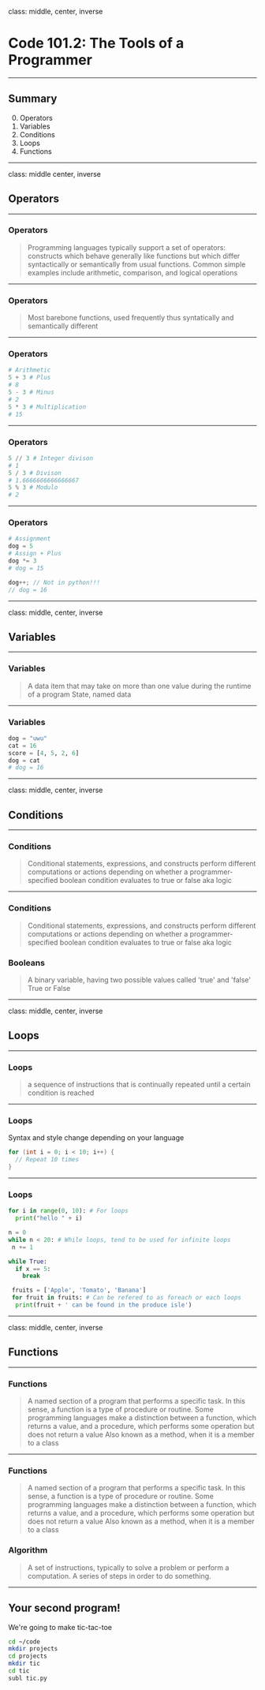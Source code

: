 class: middle, center, inverse
# Code 101.2: The Tools of a Programmer
---
## Summary
0. Operators
1. Variables
2. Conditions
3. Loops
4. Functions
---
class: middle center, inverse
## Operators
---
### Operators
> Programming languages typically support a set of operators: constructs which behave generally like functions but which differ syntactically or semantically from usual functions.
> Common simple examples include arithmetic, comparison, and logical operations
---
### Operators
> Most barebone functions, used frequently thus syntatically and semantically different
---
### Operators
```py
# Arithmetic
5 + 3 # Plus
# 8
5 - 3 # Minus
# 2
5 * 3 # Multiplication
# 15
```
---
### Operators
```py
5 // 3 # Integer divison
# 1
5 / 3 # Divison
# 1.6666666666666667
5 % 3 # Modulo
# 2
```
---
### Operators
```py
# Assignment
dog = 5
# Assign + Plus
dog *= 3
# dog = 15
```
```c
dog++; // Not in python!!!
// dog = 16
```
---
class: middle, center, inverse
## Variables
---
### Variables
> A data item that may take on more than one value during the runtime of a program
> State, named data
---
### Variables
```py
dog = "uwu"
cat = 16
score = [4, 5, 2, 6]
dog = cat
# dog = 16
```
---
class: middle, center, inverse
## Conditions
---
### Conditions
> Conditional statements, expressions, and constructs perform different computations or actions depending on whether a programmer-specified boolean condition evaluates to true or false
> aka logic
---
### Conditions
> Conditional statements, expressions, and constructs perform different computations or actions depending on whether a programmer-specified boolean condition evaluates to true or false
> aka logic
### Booleans
> A binary variable, having two possible values called 'true' and 'false'
> True or False
---
class: middle, center, inverse
## Loops
---
### Loops
> a sequence of instructions that is continually repeated until a certain condition is reached
---
### Loops
Syntax and style change depending on your language

```c
for (int i = 0; i < 10; i++) {
  // Repeat 10 times
}
```
---
### Loops
```py
for i in range(0, 10): # For loops
  print("hello " + i)

n = 0
while n < 20: # While loops, tend to be used for infinite loops
 n += 1

while True:
  if x == 5:
    break

 fruits = ['Apple', 'Tomato', 'Banana']
 for fruit in fruits: # Can be refered to as foreach or each loops
  print(fruit + ' can be found in the produce isle')
```
---
class: middle, center, inverse
## Functions
---
### Functions
> A named section of a program that performs a specific task. In this sense, a function is a type of procedure or routine.
> Some programming languages make a distinction between a function, which returns a value, and a procedure, which performs some operation but does not return a value
> Also known as a method, when it is a member to a class
---
### Functions
> A named section of a program that performs a specific task. In this sense, a function is a type of procedure or routine.
> Some programming languages make a distinction between a function, which returns a value, and a procedure, which performs some operation but does not return a value
> Also known as a method, when it is a member to a class
### Algorithm
> A set of instructions, typically to solve a problem or perform a computation.
> A series of steps in order to do something.
---
## Your second program!
We're going to make tic-tac-toe
```sh
cd ~/code
mkdir projects
cd projects
mkdir tic
cd tic
subl tic.py
```

